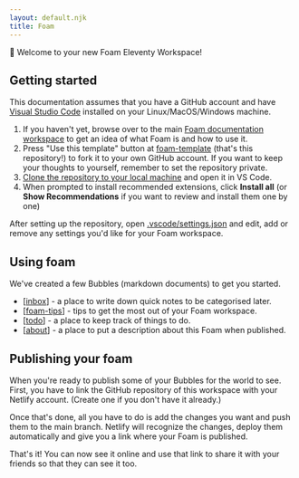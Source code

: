 ```yaml
---
layout: default.njk
title: Foam
---
```


👋 Welcome to your new Foam Eleventy Workspace!

## Getting started

This documentation assumes that you have a GitHub account and have [Visual Studio Code](https://code.visualstudio.com/) installed on your Linux/MacOS/Windows machine.

1. If you haven't yet, browse over to the main [Foam documentation workspace](https://foambubble.github.io/foam) to get an idea of what Foam is and how to use it.
2. Press "Use this template" button at [foam-template](https://github.com/foambubble/foam-template/generate) (that's this repository!) to fork it to your own GitHub account. If you want to keep your thoughts to yourself, remember to set the repository private.
3. [Clone the repository to your local machine](https://help.github.com/en/github/creating-cloning-and-archiving-repositories/cloning-a-repository) and open it in VS Code.
4. When prompted to install recommended extensions, click **Install all** (or **Show Recommendations** if you want to review and install them one by one)

After setting up the repository, open [.vscode/settings.json](.vscode/settings.json) and edit, add or remove any settings you'd like for your Foam workspace.

## Using foam

We've created a few Bubbles (markdown documents) to get you started.

- [[inbox]] - a place to write down quick notes to be categorised later.
- [[foam-tips]] - tips to get the most out of your Foam workspace.
- [[todo]] - a place to keep track of things to do.
- [[about]] - a place to put a description about this Foam when published.

## Publishing your foam

When you're ready to publish some of your Bubbles for the world to see. First, you have to link the GitHub repository of this workspace with your Netlify account. (Create one if you don't have it already.)

Once that's done, all you have to do is add the changes you want and push them to the main branch. Netlify will recognize the changes, deploy them automatically and give you a link where your Foam is published.

That's it! You can now see it online and use that link to share it with your friends so that they can see it too.

[//begin]: # "Autogenerated link references for markdown compatibility"
[inbox]: bubbles/inbox "Inbox"
[foam-tips]: bubbles/foam-tips "Foam tips"
[todo]: bubbles/todo "Todo"
[about]: bubbles/about "About this site"
[//end]: # "Autogenerated link references"
